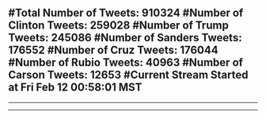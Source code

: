 #Total Number of Tweets: 910324 
#Number of Clinton Tweets: 259028
#Number of Trump Tweets: 245086
#Number of Sanders Tweets: 176552
#Number of Cruz Tweets: 176044
#Number of Rubio Tweets: 40963
#Number of Carson Tweets: 12653
#Current Stream Started at Fri Feb 12 00:58:01 MST
---
---
---
